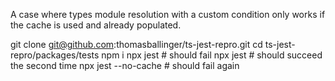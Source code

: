 A case where types module resolution with a custom condition only works if the cache is used and already populated.

git clone git@github.com:thomasballinger/ts-jest-repro.git
cd ts-jest-repro/packages/tests
npm i
npx jest # should fail
npx jest # should succeed the second time
npx jest --no-cache # should fail again
